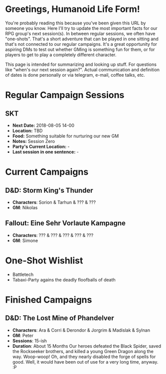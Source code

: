 # Greetings, Humanoid Life Form!
You're probably reading this because you've been given this URL by someone you know. Here I'll try to update the most important facts for our RPG group's next session(s). In between regular sessions, we often have "one-shots". That's a short adventure that can be played in one sitting and that's not connected to our regular campaigns. It's a great opportunity for aspiring DMs to test out whether GMing is something fun for them, or for players to get to play a completely different character.

This page is intended for summarizing and looking up stuff. For questions like "when's our next session again?". Actual communication and definition of dates is done personally or via telegram, e-mail, coffee talks, etc.


# Regular Campaign Sessions
## SKT
- **Next Date:** 2018-08-05 14-00
- **Location:** TBD
- **Food:** Something suitable for nurturing our new GM
- **Notes:** Session Zero
- **Party's Current Location:** -
- **Last session in one sentence:** -

# Current Campaigns
## D&D: Storm King's Thunder
- **Characters**: Sorion & Tarhun & ??? & ???
- **GM**: Nikolas

## Fallout: Eine Sehr Vorlaute Kampagne
- **Characters**: ??? & ??? & ??? & ??? & ???
- **GM**: Simone

# One-Shot Wishlist
- Battletech
- Tabaxi-Party agains the deadly floofballs of death

# Finished Campaigns
## D&D: The Lost Mine of Phandelver
- **Characters**: Ara & Corri & Derondor & Jorgrim & Madislak & Sylnan
- **GM**: Peter
- **Sessions**: 15-ish
- **Duration**: About 15 Months
Our heroes defeated the Black Spider, saved the Rockseeker brothers, and killed a young Green Dragon along the way. Woop-woop! Oh, and they nearly disabled the forge of spells for good. Well, it would have been out of use for a very long time, anyway. :P
